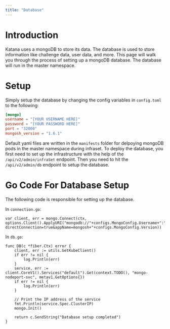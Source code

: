 ```yaml
---
title: "Database"
---
```


# Introduction

Katana uses a mongoDB to store its data. The database is used to store information like challenge data, user data, and more. This page will walk you through the process of setting up a mongoDB database. The database will run in the master namespace.

# Setup

Simply setup the database by changing the config variables in `config.toml` to the following:

```toml
[mongo]
username = "[YOUR USERNAME HERE]"
password = "[YOUR PASSWORD HERE]"
port = "32000"
mongosh_version = "1.6.1"
```

Default yaml files are written in the `manifests` folder for delpoying mongoDB pods in the master namespace during infraset. To deploy the database, you first need to set up the infrastructure with the help of the `/api/v2/admin/infraSet` endpoint. Then you need to hit the `/api/v2/admin/db` endpoint to setup the database.

# Go Code For Database Setup

The following code is responsible for setting up the database.

In `connection.go`:

```Golang
var client, err = mongo.Connect(ctx, options.Client().ApplyURI("mongodb://"+configs.MongoConfig.Username+":"+configs.MongoConfig.Password+"@"+configs.ServicesConfig.ChallengeDeployer.Host+":"+configs.MongoConfig.Port+"/?directConnection=true&appName=mongosh+"+configs.MongoConfig.Version))
```

In `db.go`:

```Golang
func DB(c *fiber.Ctx) error {
	client, err := utils.GetKubeClient()
	if err != nil {
		log.Println(err)
	}
	service, err := client.CoreV1().Services("default").Get(context.TODO(), "mongo-nodeport-svc", metav1.GetOptions{})
	if err != nil {
		log.Println(err)
	}

	// Print the IP address of the service
	fmt.Println(service.Spec.ClusterIP)
	mongo.Init()

	return c.SendString("Database setup completed")
}
```
